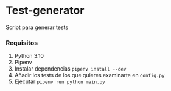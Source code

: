 # Test-generator
Script para generar tests

### Requisitos
1. Python 3.10
2. Pipenv
3. Instalar dependencias `pipenv install --dev`
4. Añadir los tests de los que quieres examinarte en `config.py`
5. Ejecutar `pipenv run python main.py`


